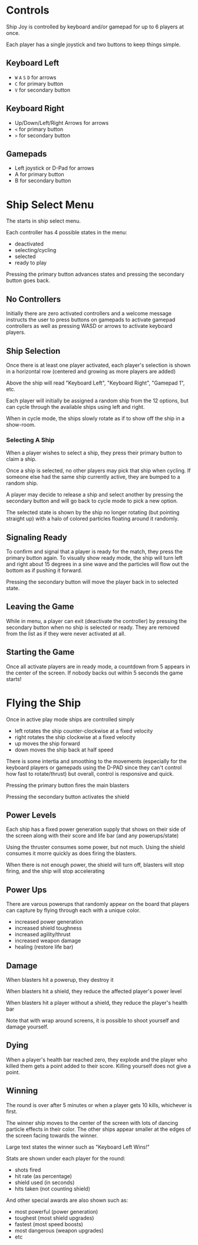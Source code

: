# Controls

Ship Joy is controlled by keyboard and/or gamepad for up to 6 players at once.

Each player has a single joystick and two buttons to keep things simple.

## Keyboard Left

- `W` `A` `S` `D` for arrows
- `C` for primary button
- `V` for secondary button

## Keyboard Right

- Up/Down/Left/Right Arrows for arrows
- `<` for primary button
- `>` for secondary button

## Gamepads

- Left joystick or D-Pad for arrows
- A for primary button
- B for secondary button

# Ship Select Menu

The starts in ship select menu.

Each controller has 4 possible states in the menu:

- deactivated
- selecting/cycling
- selected
- ready to play

Pressing the primary button advances states and pressing the secondary button goes back.

## No Controllers

Initially there are zero activated controllers and a welcome message instructs the user to press buttons on gamepads to activate gamepad controllers as well as pressing WASD or arrows to activate keyboard players.

## Ship Selection

Once there is at least one player activated, each player's selection is shown in a horizontal row (centered and growing as more players are added)

Above the ship will read "Keyboard Left", "Keyboard Right", "Gamepad 1", etc.

Each player will initially be assigned a random ship from the 12 options, but can cycle through the available ships using left and right.

When in cycle mode, the ships slowly rotate as if to show off the ship in a show-room.

### Selecting A Ship

When a player wishes to select a ship, they press their primary button to claim a ship. 

Once a ship is selected, no other players may pick that ship when cycling.  If someone else had the same ship currently active, they are bumped to a random ship.

A player may decide to release a ship and select another by pressing the secondary button and will go back to cycle mode to pick a new option.

The selected state is shown by the ship no longer rotating (but pointing straight up) with a halo of colored particles floating around it randomly.

## Signaling Ready

To confirm and signal that a player is ready for the match, they press the primary button again.  To visually show ready mode, the ship will turn left and right about 15 degrees in a sine wave and the particles will flow out the bottom as if pushing it forward.

Pressing the secondary button will move the player back in to selected state.

## Leaving the Game

While in menu, a player can exit (deactivate the controller) by pressing the secondary button when no ship is selected or ready.  They are removed from the list as if they were never activated at all.

## Starting the Game

Once all activate players are in ready mode, a countdown from 5 appears in the center of the screen. If nobody backs out within 5 seconds the game starts!

# Flying the Ship

Once in active play mode ships are controlled simply

- left rotates the ship counter-clockwise at a fixed velocity
- right rotates the ship clockwise at a fixed velocity
- up moves the ship forward 
- down moves the ship back at half speed

There is some intertia and smoothing to the movements (especially for the keyboard players or gamepads using the D-PAD since they can't control how fast to rotate/thrust) but overall, control is responsive and quick.

Pressing the primary button fires the main blasters

Pressing the secondary button activates the shield

## Power Levels

Each ship has a fixed power generation supply that shows on their side of the screen along with their score and life bar (and any powerups/state)

Using the thruster consumes some power, but not much.  Using the shield consumes it morre quickly as does firing the blasters.

When there is not enough power, the shield will turn off, blasters will stop firing, and the ship will stop accelerating

## Power Ups

There are varous powerups that randomly appear on the board that players can capture by flying through each with a unique color.

- increased power generation
- increased shield toughness
- increased agility/thrust
- increased weapon damage
- healing (restore life bar)

## Damage

When blasters hit a powerup, they destroy it

When blasters hit a shield, they reduce the affected player's power level

When blasters hit a player without a shield, they reduce the player's health bar

Note that with wrap around screens, it is possible to shoot yourself and damage yourself.

## Dying

When a player's health bar reached zero, they explode and the player who killed them gets a point added to their score.  Killing yourself does not give a point.

## Winning

The round is over after 5 minutes or when a player gets 10 kills, whichever is first.

The winner ship moves to the center of the screen with lots of dancing particle effects in their color.  The other ships appear smaller at the edges of the screen facing towards the winner.

Large text states the winner such as "Keyboard Left Wins!"

Stats are shown under each player for the round:

- shots fired
- hit rate (as percentage)
- shield used (in seconds)
- hits taken (not counting shield)

And other special awards are also shown such as:

- most powerful (power generation)
- toughest (most shield upgrades)
- fastest (most speed boosts)
- most dangerous (weapon upgrades)
- etc

